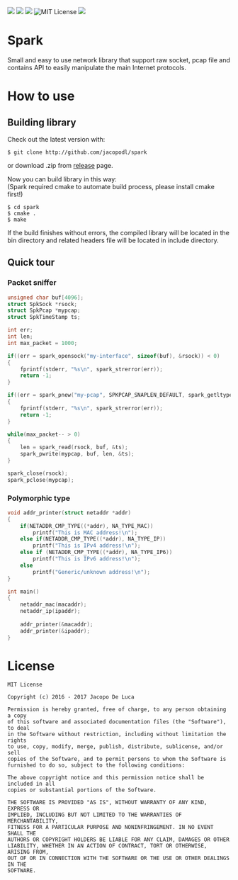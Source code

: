 ![](https://img.shields.io/badge/Language-C-orange.svg)
![](https://img.shields.io/badge/version-3.0.0-green.svg)
![](https://travis-ci.org/jacopodl/Spark.svg?branch=master)
![MIT License](https://img.shields.io/badge/License-MIT-blue.svg)
![](https://img.shields.io/badge/Supported%20Os-Linux%20BSD%2FMac%20Os-red.svg)

# Spark #
Small and easy to use network library that support raw socket, pcap file and contains API to easily manipulate the main Internet protocols.  

# How to use #

## Building library ##
Check out the latest version with:

    $ git clone http://github.com/jacopodl/spark

or download .zip from [release](<https://github.com/jacopodl/Spark/releases/>) page.

Now you can build library in this way:  \
(Spark required cmake to automate build process, please install cmake first!)

    $ cd spark
    $ cmake .
    $ make

If the build finishes without errors, the compiled library will be located in the bin directory and related headers file will be located in include directory.

## Quick tour ##

### Packet sniffer ###

```C
unsigned char buf[4096];
struct SpkSock *rsock;
struct SpkPcap *mypcap;
struct SpkTimeStamp ts;

int err;
int len;
int max_packet = 1000;

if((err = spark_opensock("my-interface", sizeof(buf), &rsock)) < 0)
{
    fprintf(stderr, "%s\n", spark_strerror(err));
    return -1;
}

if((err = spark_pnew("my-pcap", SPKPCAP_SNAPLEN_DEFAULT, spark_getltype(rsock), &mypcap)) < 0)
{
    fprintf(stderr, "%s\n", spark_strerror(err));
    return -1;
}

while(max_packet-- > 0)
{
    len = spark_read(rsock, buf, &ts);
    spark_pwrite(mypcap, buf, len, &ts);
}

spark_close(rsock);
spark_pclose(mypcap);

```

### Polymorphic type ###

```C
void addr_printer(struct netaddr *addr)
{
    if(NETADDR_CMP_TYPE((*addr), NA_TYPE_MAC))
        printf("This is MAC address!\n");
    else if(NETADDR_CMP_TYPE((*addr), NA_TYPE_IP))
        printf("This is IPv4 address!\n");
    else if (NETADDR_CMP_TYPE((*addr), NA_TYPE_IP6))
        printf("This is IPv6 address!\n");
    else
        printf("Generic/unknown address!\n");
}

int main()
{
    netaddr_mac(macaddr);
    netaddr_ip(ipaddr);
    
    addr_printer(&macaddr);
    addr_printer(&ipaddr);
}

```

# License #

    MIT License

    Copyright (c) 2016 - 2017 Jacopo De Luca

    Permission is hereby granted, free of charge, to any person obtaining a copy
    of this software and associated documentation files (the "Software"), to deal
    in the Software without restriction, including without limitation the rights
    to use, copy, modify, merge, publish, distribute, sublicense, and/or sell
    copies of the Software, and to permit persons to whom the Software is
    furnished to do so, subject to the following conditions:

    The above copyright notice and this permission notice shall be included in all
    copies or substantial portions of the Software.

    THE SOFTWARE IS PROVIDED "AS IS", WITHOUT WARRANTY OF ANY KIND, EXPRESS OR
    IMPLIED, INCLUDING BUT NOT LIMITED TO THE WARRANTIES OF MERCHANTABILITY,
    FITNESS FOR A PARTICULAR PURPOSE AND NONINFRINGEMENT. IN NO EVENT SHALL THE
    AUTHORS OR COPYRIGHT HOLDERS BE LIABLE FOR ANY CLAIM, DAMAGES OR OTHER
    LIABILITY, WHETHER IN AN ACTION OF CONTRACT, TORT OR OTHERWISE, ARISING FROM,
    OUT OF OR IN CONNECTION WITH THE SOFTWARE OR THE USE OR OTHER DEALINGS IN THE
    SOFTWARE.
